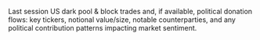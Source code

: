 Last session US dark pool & block trades and, if available, political donation flows: key tickers, notional value/size, notable counterparties, and any political contribution patterns impacting market sentiment.
